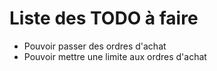 # Liste des TODO à faire

- Pouvoir passer des ordres d'achat
- Pouvoir mettre une limite aux ordres d'achat



